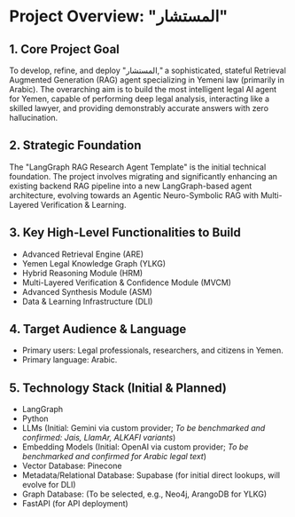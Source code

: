 # Project Overview: "المستشار"
## 1. Core Project Goal
 To develop, refine, and deploy "المستشار," a sophisticated, stateful Retrieval Augmented Generation (RAG) agent specializing in Yemeni law (primarily in Arabic). The overarching aim is to build the most intelligent legal AI agent for Yemen, capable of performing deep legal analysis, interacting like a skilled lawyer, and providing demonstrably accurate answers with zero hallucination.

 ## 2. Strategic Foundation
 The "LangGraph RAG Research Agent Template" is the initial technical foundation. The project involves migrating and significantly enhancing an existing backend RAG pipeline into a new LangGraph-based agent architecture, evolving towards an Agentic Neuro-Symbolic RAG with Multi-Layered Verification & Learning.

 ## 3. Key High-Level Functionalities to Build
 - Advanced Retrieval Engine (ARE)
 - Yemen Legal Knowledge Graph (YLKG)
 - Hybrid Reasoning Module (HRM)
 - Multi-Layered Verification & Confidence Module (MVCM)
 - Advanced Synthesis Module (ASM)
 - Data & Learning Infrastructure (DLI)

 ## 4. Target Audience & Language
 - Primary users: Legal professionals, researchers, and citizens in Yemen.
 - Primary language: Arabic.

 ## 5. Technology Stack (Initial & Planned)
 - LangGraph
 - Python
 - LLMs (Initial: Gemini via custom provider; *To be benchmarked and confirmed: Jais, LlamAr, ALKAFI variants*)
 - Embedding Models (Initial: OpenAI via custom provider; *To be benchmarked and confirmed for Arabic legal text*)
 - Vector Database: Pinecone
 - Metadata/Relational Database: Supabase (for initial direct lookups, will evolve for DLI)
 - Graph Database: (To be selected, e.g., Neo4j, ArangoDB for YLKG)
 - FastAPI (for API deployment)
